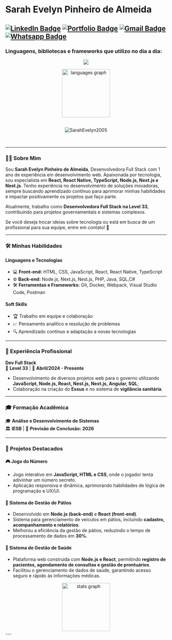 # Sarah Evelyn Pinheiro de Almeida
[![LinkedIn Badge](https://img.shields.io/badge/-LinkedIn-blue?style=flat-square&logo=Linkedin&logoColor=white&link=https://www.linkedin.com/in/sarah-evelyn/)](https://www.linkedin.com/in/sarah-evelyn/)
[![Portfolio Badge](https://img.shields.io/badge/-Portfolio-ff69b4?style=flat-square)](https://portifolio-psi-virid.vercel.app/)
[![Gmail Badge](https://img.shields.io/badge/-Gmail-c14438?style=flat-square&logo=Gmail&logoColor=white&link=mailto:evelynpinheiro2005@gmail.com)](mailto:evelynpinheiro2005@gmail.com)
[![Whatsapp Badge](https://img.shields.io/badge/WhatsApp-25D366?logo=whatsapp&logoColor=fff&style=flat)](https://wa.link/rc0nk5)
---
<h3>Linguagens, bibliotecas e frameworks que utilizo no dia a dia: </h3>
<p align="center">
  <a href="#">
    <img src="https://skillicons.dev/icons?i=cs,javascript,ts,mysql,dotnet,react,nodejs"/>
  </a>
</p>

<div align="center">
  
  <img src="https://github-readme-stats.vercel.app/api/top-langs?username=SarahEvelyn2005&locale=en&hide_title=false&layout=compact&card_width=320&langs_count=6&theme=chartreuse-dark&hide_border=false" height="150" alt="languages graph"  />
</div>
<br>
<p align="center"> <img src="https://komarev.com/ghpvc/?username=SarahEvelyn2005&label=Profile%20views&color=blue&style=for-the-badge&abbreviated=true" alt="SarahEvelyn2005" /></p>
  <div align="center">
  </div><br>

---

### 👩‍💻 Sobre Mim

Sou **Sarah Evelyn Pinheiro de Almeida**, Desenvolvedora Full Stack com 1 ano de experiência em desenvolvimento web. Apaixonada por tecnologia, sou especialista em **React, React Native, TypeScript, Node.js, Next.js e Nest.js**. Tenho experiência no desenvolvimento de soluções inovadoras, sempre buscando aprendizado contínuo para aprimorar minhas habilidades e impactar positivamente os projetos que faço parte.

Atualmente, trabalho como **Desenvolvedora Full Stack na Level 33**, contribuindo para projetos governamentais e sistemas complexos.

Se você deseja trocar ideias sobre tecnologia ou está em busca de um profissional para sua equipe, entre em contato! 🚀

---

### 🛠️ Minhas Habilidades

#### Linguagens e Tecnologias

- 💻 **Front-end:** HTML, CSS, JavaScript, React, React Native, TypeScript
- ⚙️ **Back-end:** Node.js, Next.js, Nest.js, PHP, Java, SQL,C#
- 🛠️ **Ferramentas e Frameworks:** Git, Docker, Webpack, Visual Studio Code, Postman

#### Soft Skills

- 🏆 Trabalho em equipe e colaboração
- 📈 Pensamento analítico e resolução de problemas
- 🔍 Aprendizado contínuo e adaptação a novas tecnologias

---

### 💼 Experiência Profissional

**Dev Full Stack**  
🏢 **Level 33** | 📅 **Abril/2024 - Presente**

- Desenvolvimento de diversos projetos web para o governo utilizando **JavaScript, Node.js, React, Nest.js, Next.js, Angular, SQL**;
- Colaboração na criação do **Essus** e no sistema de **vigilância sanitária**.

---

### 🎓 Formação Acadêmica

🎓 **Análise e Desenvolvimento de Sistemas**  
🏛️ **IESB** | 📅 **Previsão de Conclusão: 2026**

---

### 🚀 Projetos Destacados

#### 🎮 **Jogo do Número**
- Jogo interativo em **JavaScript, HTML e CSS**, onde o jogador tenta adivinhar um número secreto.
- Aplicação responsiva e dinâmica, aprimorando habilidades de lógica de programação e UX/UI.

#### 🚗 **Sistema de Gestão de Pátios**
- Desenvolvido em **Node.js (back-end)** e **React (front-end)**.
- Sistema para gerenciamento de veículos em pátios, incluindo **cadastro, acompanhamento e relatórios**.
- Melhorou a eficiência da gestão de pátios, reduzindo o tempo de processamento de dados em **30%**.

#### 🏥 **Sistema de Gestão de Saúde**
- Plataforma web construída com **Node.js e React**, permitindo **registro de pacientes, agendamento de consultas e gestão de prontuários**.
- Facilitou o gerenciamento de dados de saúde, garantindo acesso seguro e rápido às informações médicas.
<div align="center">
 <img src="https://github-readme-stats.vercel.app/api?username=SarahEvelyn2005&hide_title=false&hide_rank=false&show_icons=true&include_all_commits=true&count_private=true&disable_animations=false&theme=chartreuse-dark&locale=en&hide_border=false" height="150" alt="stats graph" />
  </div>
---


